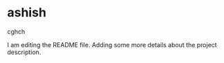 # ashish
cghch

I am editing the README file. Adding some more details about the project description.
